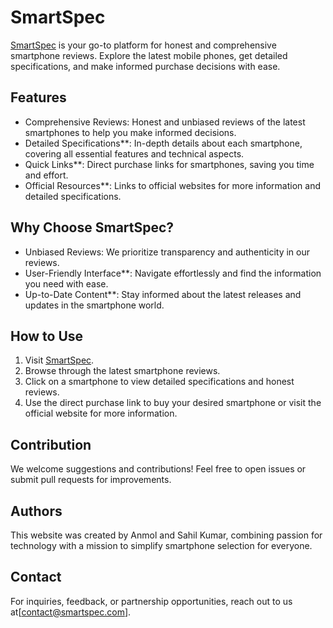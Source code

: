 # SmartSpec

[SmartSpec](https://smartspec.netlify.app/) is your go-to platform for honest and comprehensive smartphone reviews. Explore the latest mobile phones, get detailed specifications, and make informed purchase decisions with ease.

## Features

- Comprehensive Reviews: Honest and unbiased reviews of the latest smartphones to help you make informed decisions.
- Detailed Specifications**: In-depth details about each smartphone, covering all essential features and technical aspects.
- Quick Links**: Direct purchase links for smartphones, saving you time and effort.
- Official Resources**: Links to official websites for more information and detailed specifications.

## Why Choose SmartSpec?

- Unbiased Reviews: We prioritize transparency and authenticity in our reviews.
- User-Friendly Interface**: Navigate effortlessly and find the information you need with ease.
- Up-to-Date Content**: Stay informed about the latest releases and updates in the smartphone world.

## How to Use

1. Visit [SmartSpec](https://smartspec.netlify.app/).
2. Browse through the latest smartphone reviews.
3. Click on a smartphone to view detailed specifications and honest reviews.
4. Use the direct purchase link to buy your desired smartphone or visit the official website for more information.

## Contribution

We welcome suggestions and contributions! Feel free to open issues or submit pull requests for improvements.

## Authors

This website was created by Anmol and Sahil Kumar, combining passion for technology with a mission to simplify smartphone selection for everyone.

## Contact

For inquiries, feedback, or partnership opportunities, reach out to us at[contact@smartspec.com].
